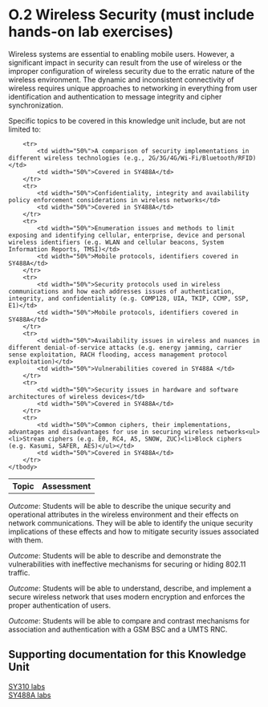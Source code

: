 # O.2 Wireless Security (must include hands-on lab exercises)

Wireless systems are essential to enabling mobile users. However, a
significant impact in security can result from the use of wireless or
the improper configuration of wireless security due to the erratic
nature of the wireless environment. The dynamic and inconsistent
connectivity of wireless requires unique approaches to networking in
everything from user identification and authentication to message
integrity and cipher synchronization.

Specific topics to be covered in this knowledge unit include, but are
not limited to:

<table>
	<tbody>
		<tr>
			<th>Topic</th>
			<th>Assessment</th>
		</tr>

		<tr>
			<td width="50%">A comparison of security implementations in different wireless technologies (e.g., 2G/3G/4G/Wi-Fi/Bluetooth/RFID)</td>
			<td width="50%">Covered in SY488A</td>
		</tr>
		<tr>
			<td width="50%">Confidentiality, integrity and availability policy enforcement considerations in wireless networks</td>
			<td width="50%">Covered in SY488A</td>
		</tr>
		<tr>
			<td width="50%">Enumeration issues and methods to limit exposing and identifying cellular, enterprise, device and personal wireless identifiers (e.g. WLAN and cellular beacons, System Information Reports, TMSI)</td>
			<td width="50%">Mobile protocols, identifiers covered in SY488A</td>
		</tr>
		<tr>
			<td width="50%">Security protocols used in wireless communications and how each addresses issues of authentication, integrity, and confidentiality (e.g. COMP128, UIA, TKIP, CCMP, SSP, E1)</td>
			<td width="50%">Mobile protocols, identifiers covered in SY488A</td>
		</tr>
		<tr>
			<td width="50%">Availability issues in wireless and nuances in different denial-of-service attacks (e.g. energy jamming, carrier sense exploitation, RACH flooding, access management protocol exploitation)</td>
			<td width="50%">Vulnerabilities covered in SY488A </td>
		</tr>
		<tr>
			<td width="50%">Security issues in hardware and software architectures of wireless devices</td>
			<td width="50%">Covered in SY488A</td>
		</tr>
		<tr>
			<td width="50%">Common ciphers, their implementations, advantages and disadvantages for use in securing wireless networks<ul><li>Stream ciphers (e.g. E0, RC4, A5, SNOW, ZUC)<li>Block ciphers (e.g. Kasumi, SAFER, AES)</ul></td>
			<td width="50%">Covered in SY488A</td>
		</tr>
	</tbody>
</table>


*Outcome*: Students will be able to describe the unique security and
operational attributes in the wireless environment and their effects on
network communications. They will be able to identify the unique
security implications of these effects and how to mitigate security
issues associated with them.

*Outcome*: Students will be able to describe and demonstrate the
vulnerabilities with ineffective mechanisms for securing or hiding
802.11 traffic.

*Outcome*: Students will be able to understand, describe, and implement
a secure wireless network that uses modern encryption and enforces the
proper authentication of users.

*Outcome*: Students will be able to compare and contrast mechanisms for
association and authentication with a GSM BSC and a UMTS RNC.

## Supporting documentation for this Knowledge Unit

[SY310 labs](../../Course%20Documents/SY310%20INTRO%20TO%20NETWORKING%20AND%20WIRELESS%20COMMUNICATIONS)\
[SY488A labs](../../Course%20Documents/SY488A%20DIGITAL%20AND%20MOBILE%20COMMUNICATIONS)
